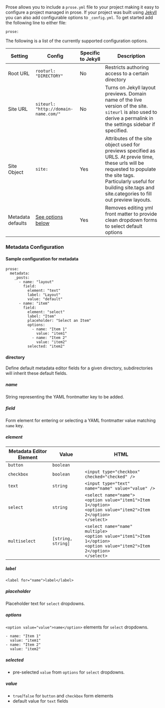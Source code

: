 Prose allows you to include a `prose.yml` file to your project making it easy to configure a project managed in prose. If your project was built using [Jekyll](https://github.com/mojombo/jekyll) you can also add configurable options to `_config.yml`. To get started add the following line to either file:

	prose:

The following is a list of the currently supported configuration options. 

| Setting | Config | Specific to Jekyll | Description |
| ---- | ---- | ---- | ---- |
| Root URL | `rooturl: "DIRECTORY"` | No | Restricts authoring access to a certain directory | 
| Site URL | `siteurl: "http://domain-name.com/"` | No | Turns on Jekyll layout previews. Domain name of the live version of the site. `siteurl` is also used to derive a permalink in the settings sidebar if specified. | 
| Site Object | `site:` | Yes | Attributes of the site object used for previews specified as URLS. At previe time, these urls will be requested to populate the site tags. Particularly useful for building site.tags and site.categories to fill out preview layouts. |
| Metadata defaults | [See options below](#metadata) | Yes | Removes editing yml front matter to provide clean dropdown forms to select default options |

### <a id='metadata'>Metadata Configuration</a>

#### Sample configuration for metadata
```
prose:
  metadata:
    _posts:
      - name: "layout"
        field:
          element: "text"
          label: "Layout"
          value: "default"
      - name: "item"
        field:
          element: "select"
          label: "Item"
          placeholder: "Select an Item"
          options:
            - name: "Item 1"
              value: "item1"
            - name: "Item 2"
              value: "item2"
          selected: "item2"
```

#### directory
Define default metadata editor fields for a given directory, subdirectories will inherit these default fields.

##### name
String representing the YAML frontmatter key to be added.

##### field
Form element for entering or selecting a YAML frontmatter value matching `name` key.

##### element

| Metadata Editor Element | Value | HTML |
| ---- | ---- | --- |
| `button` | `boolean` |
| `checkbox` | `boolean` | `<input type="checkbox" checked="checked" />` |
| `text` | `string` | `<input type="text" name="name" value="value" />` |
| `select` | `string` | `<select name="name">`<br />`<option value="item1">Item 1</option>`<br />`<option value="item2">Item 2</option>`<br />`</select>` |
| `multiselect` | `[string, string]` | `<select name="name" multiple>`<br />`<option value="item1">Item 1</option>`<br />`<option value="item2">Item 2</option>`<br />`</select>` |
  
##### label
`<label for="name">label</label>`

##### placeholder
Placeholder text for `select` dropdowns.

##### options
`<option value="value">name</option>` elements for `select` dropdowns.
```
- name: "Item 1"
  value: "item1"
- name: "Item 2"
  value: "item2"
```

##### selected
- pre-selected `value` from `options` for `select` dropdowns.

##### value
- `true`/`false` for `button` and `checkbox` form elements
- default value for `text` fields
